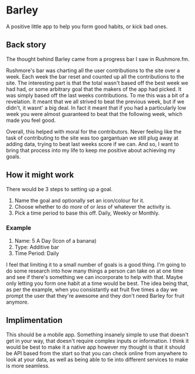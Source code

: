 # Barley
A positive little app to help you form good habits, or kick bad ones.

## Back story

The thought behind Barley came from a progress bar I saw in Rushmore.fm.

Rushmore's bar was charting all the user contributions to the site over a week. Each week the bar reset and counted up all the contributions to the site. The interesting part is that the total wasn't based off the best week we had had, or some arbitrary goal that the makers of the app had picked. It was simply based off the last weeks contributions. To me this was a bit of a revelation. It meant that we all strived to beat the previous week, but if we didn't, it wasnt' a big deal. In fact it meant that if you had a particularly low week you were almost guaranteed to beat that the following week, which made you feel good.

Overall, this helped with moral for the contributors. Never feeling like the task of contributing to the site was too gargantuan we still plug away at adding data, trying to beat last weeks score if we can. And so, I want to bring that process into my life to keep me positive about achieving my goals.

## How it might work

There would be 3 steps to setting up a goal.
1. Name the goal and optionally set an icon/colour for it.
2. Choose whether to do *more* of or *less* of whatever the activity is.
3. Pick a time period to base this off. Daily, Weekly or Monthly.


### Example

1. Name: 5 A Day (Icon of a banana)
2. Type: Additive bar
3. Time Period: Daily


I feel that limiting it to a small number of goals is a good thing. I'm going to do some research into how many things a person can take on at one time and see if there's something we can incorporate to help with that. Maybe only letting you form one habit at a time would be best. The idea being that, as per the example, when you consistantly eat fruit five times a day we prompt the user that they're awesome and they don't need Barley for fruit anymore.


## Implimentation

This should be a mobile app. Something insanely simple to use that doesn't get in your way, that doesn't require complex inputs or information. I think it would be best to make it a native app however my thought is that it should be API based from the start so that you can check online from anywhere to look at your data, as well as being able to tie into different services to make is more seamless.



